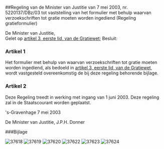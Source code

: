 <meta http-equiv='Content-Type' content='text/html; charset=utf-8' />

##Regeling van de Minister van Justitie van 7 mei 2003, nr. 5220137/DBz/03 tot vaststelling van het formulier met behulp waarvan verzoekschriften tot gratie moeten worden ingediend (Regeling gratieformulier) 

De Minister van Justitie,  
Gelet op [artikel 3, eerste lid, van de Gratiewet](../../../../wet/gratiewet/BWBR0004257/README.md);
Besluit:     

### Artikel  1  

Het formulier met behulp van waarvan verzoekschriften tot gratie moeten worden ingediend, als bedoeld in [artikel 3, eerste lid, van de Gratiewet](../../../../wet/gratiewet/BWBR0004257/README.md), wordt vastgesteld overeenkomstig de bij deze regeling behorende bijlage.  

### Artikel  2  

Deze Regeling treedt in werking met ingang van 1 juni 2003. 
Deze regeling zal in de Staatscourant worden geplaatst.   

's-Gravenhage 
7 mei 2003    

De 
Minister van Justitie, 
J.P.H. Donner    

###Bijlage  

![37618](http://wetten.overheid.nl/Illustration/37618)
![37619](http://wetten.overheid.nl/Illustration/37619)
![37620](http://wetten.overheid.nl/Illustration/37620)
![37622](http://wetten.overheid.nl/Illustration/37622)
![37623](http://wetten.overheid.nl/Illustration/37623)
![37624](http://wetten.overheid.nl/Illustration/37624)

